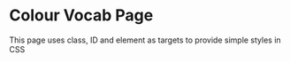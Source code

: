 # Colour Vocab Page

This page uses class, ID and element as targets to provide simple styles in CSS
